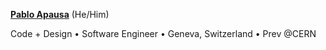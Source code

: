 <a href="https://apausa.xyz" target="_blank" rel="noreferrer">**Pablo Apausa**</a> (He/Him)

Code + Design • Software Engineer • Geneva, Switzerland • Prev @CERN 

